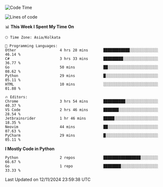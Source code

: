 <!--START_SECTION:waka-->
![Code Time](http://img.shields.io/badge/Code%20Time-386%20hrs%2046%20mins-blue)

![Lines of code](https://img.shields.io/badge/From%20Hello%20World%20I%27ve%20Written-387%20lines%20of%20code-blue)

📊 **This Week I Spent My Time On** 

```text
🕑︎ Time Zone: Asia/Kolkata

💬 Programming Languages: 
Other                    4 hrs 28 mins       ████████████░░░░░░░░░░░░░   46.14 % 
C#                       3 hrs 33 mins       █████████░░░░░░░░░░░░░░░░   36.77 % 
Go                       50 mins             ██░░░░░░░░░░░░░░░░░░░░░░░   08.62 % 
Python                   29 mins             █░░░░░░░░░░░░░░░░░░░░░░░░   05.11 % 
HTML                     10 mins             ░░░░░░░░░░░░░░░░░░░░░░░░░   01.88 % 

🔥 Editors: 
Chrome                   3 hrs 54 mins       ██████████░░░░░░░░░░░░░░░   40.37 % 
VS Code                  2 hrs 46 mins       ███████░░░░░░░░░░░░░░░░░░   28.54 % 
Jetbrainsrider           1 hr 46 mins        █████░░░░░░░░░░░░░░░░░░░░   18.35 % 
Neovim                   44 mins             ██░░░░░░░░░░░░░░░░░░░░░░░   07.63 % 
PyCharm                  29 mins             █░░░░░░░░░░░░░░░░░░░░░░░░   05.11 % 
```

**I Mostly Code in Python** 

```text
Python                   2 repos             █████████████████░░░░░░░░   66.67 % 
Go                       1 repo              ████████░░░░░░░░░░░░░░░░░   33.33 % 
```




 Last Updated on 12/11/2024 23:59:38 UTC
<!--END_SECTION:waka-->
